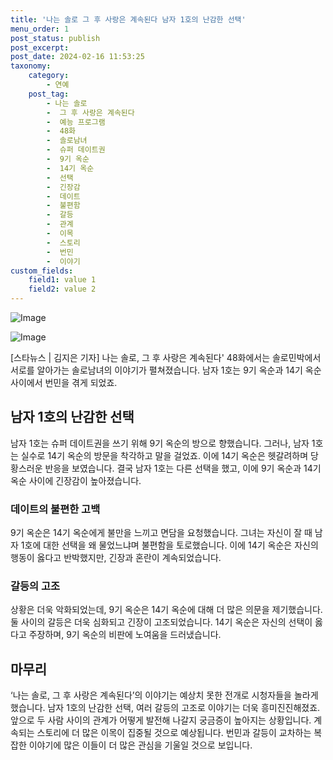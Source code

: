 ```yaml
---
title: '나는 솔로 그 후 사랑은 계속된다 남자 1호의 난감한 선택'
menu_order: 1
post_status: publish
post_excerpt: 
post_date: 2024-02-16 11:53:25
taxonomy:
    category:
        - 연예
    post_tag:
        - 나는 솔로
        -  그 후 사랑은 계속된다
        -  예능 프로그램
        -  48화
        -  솔로남녀
        -  슈퍼 데이트권
        -  9기 옥순
        -  14기 옥순
        -  선택
        -  긴장감
        -  데이트
        -  불편함
        -  갈등
        -  관계
        -  이목
        -  스토리
        -  번민
        -  이야기
custom_fields:
    field1: value 1
    field2: value 2
---
```


![Image](https://ssl.pstatic.net/mimgnews/image/108/2024/02/16/0003215091_001_20240216055101199.jpg?type=w540)

![Image](https://mimgnews.pstatic.net/image/108/2024/02/16/0003215091_002_20240216055101223.jpg?type=w540)

[스타뉴스 | 김지은 기자]
나는 솔로, 그 후 사랑은 계속된다' 48화에서는 솔로민박에서 서로를 알아가는 솔로남녀의 이야기가 펼쳐졌습니다. 남자 1호는 9기 옥순과 14기 옥순 사이에서 번민을 겪게 되었죠. 
## 남자 1호의 난감한 선택
남자 1호는 슈퍼 데이트권을 쓰기 위해 9기 옥순의 방으로 향했습니다. 그러나, 남자 1호는 실수로 14기 옥순의 방문을 착각하고 말을 걸었죠. 이에 14기 옥순은 헷갈려하며 당황스러운 반응을 보였습니다. 결국 남자 1호는 다른 선택을 했고, 이에 9기 옥순과 14기 옥순 사이에 긴장감이 높아졌습니다.
### 데이트의 불편한 고백
9기 옥순은 14기 옥순에게 불만을 느끼고 면담을 요청했습니다. 그녀는 자신이 잘 때 남자 1호에 대한 선택을 왜 물었느냐며 불편함을 토로했습니다. 이에 14기 옥순은 자신의 행동이 옳다고 반박했지만, 긴장과 혼란이 계속되었습니다.
### 갈등의 고조
상황은 더욱 악화되었는데, 9기 옥순은 14기 옥순에 대해 더 많은 의문을 제기했습니다. 둘 사이의 갈등은 더욱 심화되고 긴장이 고조되었습니다. 14기 옥순은 자신의 선택이 옳다고 주장하며, 9기 옥순의 비판에 노여움을 드러냈습니다.
## 마무리
‘나는 솔로, 그 후 사랑은 계속된다’의 이야기는 예상치 못한 전개로 시청자들을 놀라게 했습니다. 남자 1호의 난감한 선택, 여러 갈등의 고조로 이야기는 더욱 흥미진진해졌죠. 앞으로 두 사람 사이의 관계가 어떻게 발전해 나갈지 궁금증이 높아지는 상황입니다. 계속되는 스토리에 더 많은 이목이 집중될 것으로 예상됩니다. 번민과 갈등이 교차하는 복잡한 이야기에 많은 이들이 더 많은 관심을 기울일 것으로 보입니다.
